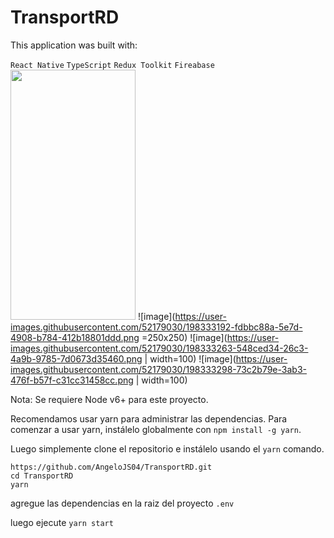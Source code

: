 # TransportRD

This application was built with:

`React Native`
`TypeScript`
`Redux Toolkit`
`Fireabase`
<img src="[https://camo.githubusercontent.com/...](https://user-images.githubusercontent.com/52179030/198333192-fdbbc88a-5e7d-4908-b784-412b18801ddd.png)" data-canonical-src="[https://gyazo.com/eb5c5741b6a9a16c692170a41a49c858.png](https://user-images.githubusercontent.com/52179030/198333192-fdbbc88a-5e7d-4908-b784-412b18801ddd.png)" width="200" height="400" />
![image](https://user-images.githubusercontent.com/52179030/198333192-fdbbc88a-5e7d-4908-b784-412b18801ddd.png =250x250) 
![image](https://user-images.githubusercontent.com/52179030/198333263-548ced34-26c3-4a9b-9785-7d0673d35460.png | width=100)
![image](https://user-images.githubusercontent.com/52179030/198333298-73c2b79e-3ab3-476f-b57f-c31cc31458cc.png  | width=100)

Nota: Se requiere Node v6+ para este proyecto.

Recomendamos usar yarn para administrar las dependencias. Para comenzar a usar yarn, instálelo globalmente con `npm install -g yarn`.

Luego simplemente clone el repositorio e instálelo usando el `yarn` comando.

```
https://github.com/AngeloJS04/TransportRD.git
cd TransportRD
yarn
```
agregue las dependencias en la raiz del proyecto `.env`

luego ejecute `yarn start`
